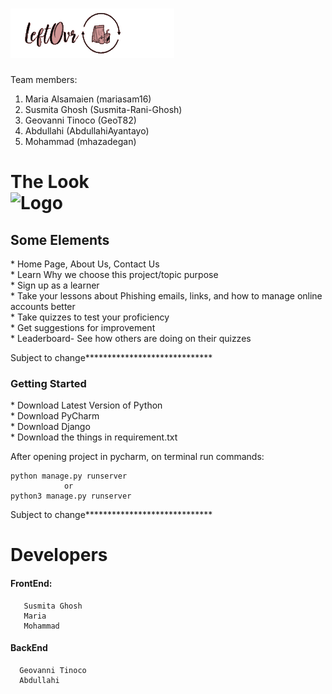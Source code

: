 <h1> <img src ="logo4.jpg" alt="Logo"></h1>

Team members:

1. Maria Alsamaien (mariasam16)
2. Susmita Ghosh (Susmita-Rani-Ghosh)
3. Geovanni Tinoco (GeoT82)
4. Abdullahi (AbdullahiAyantayo)
5. Mohammad (mhazadegan)

<h1> The Look <br> <img src ="view.jpe g " alt="Logo"></h1>
<h2> Some Elements </h2><p>
* Home Page, About Us, Contact Us<br>
* Learn Why we choose this project/topic purpose<br>
* Sign up as a learner <br>
* Take your lessons about Phishing emails, links, and how to manage online accounts better <br>
* Take quizzes to test your proficiency <br>
* Get suggestions for improvement <br>
* Leaderboard- See how others are doing on their quizzes <br>
 
 Subject to change*****************************
 <h3>Getting Started</h3>
  * Download Latest Version of Python <br>
  * Download PyCharm<br>
  * Download Django<br>
  * Download the things in requirement.txt<br>

  After opening project in pycharm, on terminal run commands: 
  
  ``` 
  python manage.py runserver  
              or
  python3 manage.py runserver
  ```

 Subject to change*****************************
# Developers
#### FrontEnd: 
```
   Susmita Ghosh
   Maria
   Mohammad
  ```
#### BackEnd
```
  Geovanni Tinoco 
  Abdullahi
  ```
